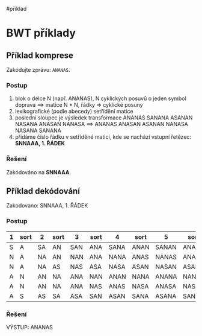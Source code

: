 #příklad
# BWT příklady
## Příklad komprese
Zakódujte zprávu: `ANANAS`. 
### Postup
1) blok o délce N (např. ANANAS), N cyklických posuvů o jeden symbol doprava
==> matice N * N, řádky => cyklické posuny
2) lexikografické (podle abecedy) setřídění matice
3) poslední sloupec je výsledek transformace
ANANAS
SANANA
ASANAN
NASANA
ANASAN
NANASA
==>
ANANAS
ANASAN
ASANAN
NANASA
NASANA
SANANA
4) přidáme číslo řádku v setříděné matici, kde se nachází vstupní řetězec: **SNNAAA, 1. ŘÁDEK**

### Řešení
Zakódováno na **SNNAAA**.

## Příklad dekódování
Zakodovano: SNNAAA, 1. ŘÁDEK

### Postup
|1|sort|2|sort|3|sort|4|sort|5|sort|6|sort|
|---|---|---|---|---|---|---|---|---|---|---|---|
|S|A|SA|AN|SAN|ANA|SANA|ANAN|SANAN|ANANA|SANANA|ANANAS|
|N|A|NA|AN|NAN|ANA|NANA|ANAS|NANAS|ANASA|NANASA|ANASAN|
|N|A|NA|AS|NAS|ASA|NASA|ASAN|NASAN|ASANA|NASANA|ASANAN|
|A|N|AN|NA|ANA|NAN|ANAN|NANA|ANANA|NANAS|ANANA|SNANASA|
|A|N|AN|NA|ANA|NAS|ANAS|NASA|ANASA|NASAN|ANASAN|NASANA|
|A|S|AS|SA|ASA|SAN|ASAN|SANA|ASANA|SANAN|ASANAN|SANANA|

### Řešení
VÝSTUP: ANANAS